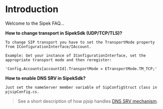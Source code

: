 # Introduction #

Welcome to the Sipek FAQ...


**How to change transport in SipekSdk (UDP/TCP/TLS)?**
```
To change SIP transport you have to set the TransportMode property from IConfigurationInterface/IAccount. 

Example: Get your instance of IConfigurationInterface, set the appropriate transport mode and then reregister:
 
'Config.Accounts[accountId].TransportMode = ETransportMode.TM_TCP;'

```

**How to enable DNS SRV in SipekSdk?**

```
Just set the nameServer member variable of SipConfigStruct class in pjsipConfig.cs. 
```
> See a short description of how pjsip handles [DNS SRV mechanism](dnssrv.md).

